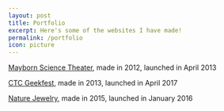 ```yaml
---
layout: post
title: Portfolio
excerpt: Here's some of the websites I have made!
permalink: /portfolio
icon: picture
---
```


[Mayborn Science Theater](http://www.starsatnight.org), made in 2012, launched in April 2013

[CTC Geekfest](http://geekfest.ctcd.edu), made in 2013, launched in April 2017

[Nature Jewelry](http://www.nature-jewelry.com), made in 2015, launched in January 2016
